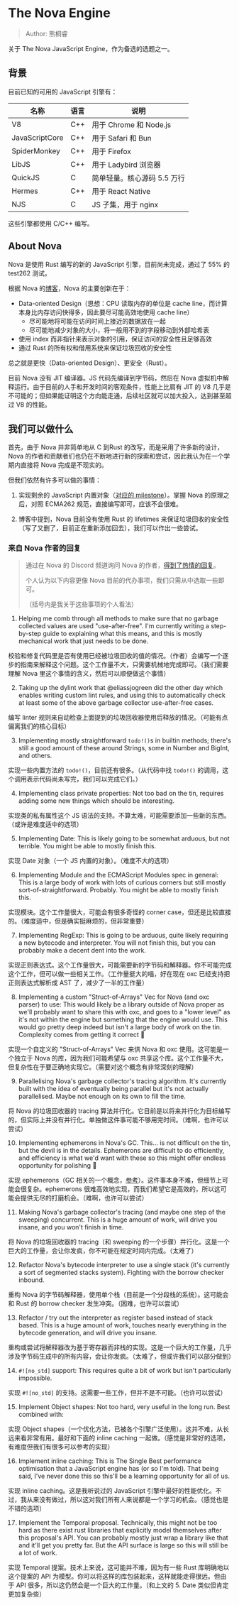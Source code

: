 # The Nova Engine

> Author: 熊桐睿

关于 The Nova JavaScript Engine，作为备选的选题之一。

## 背景

目前已知的可用的 JavaScript 引擎有：

| 名称           | 语言 | 说明                        |
| -------------- | ---- | --------------------------- |
| V8             | C++  | 用于 Chrome 和 Node.js      |
| JavaScriptCore | C++  | 用于 Safari 和 Bun          |
| SpiderMonkey   | C++  | 用于 Firefox                |
| LibJS          | C++  | 用于 Ladybird 浏览器        |
| QuickJS        | C    | 简单轻量。核心源码 5.5 万行 |
| Hermes         | C++  | 用于 React Native           |
| NJS            | C    | JS 子集，用于 nginx         |

这些引擎都使用 C/C++ 编写。

## About Nova

Nova 是使用 Rust 编写的新的 JavaScript 引擎，目前尚未完成，通过了 55% 的 test262 测试。

根据 Nova 的[博客](https://trynova.dev/)，Nova 的主要创新在于：

- Data-oriented Design（思想：CPU 读取内存的单位是 cache line，而计算本身比内存访问快得多，因此要尽可能高效地使用 cache line）
  - 尽可能地将可能在访问时间上接近的数据放在一起
  - 尽可能地减少对象的大小，将一般用不到的字段移动到外部哈希表
- 使用 index 而非指针来表示对象的引用，保证访问的安全性且足够高效
- 通过 Rust 的所有权和借用系统来保证垃圾回收的安全性

总之就是更快（Data-oriented Design）、更安全（Rust）。

目前 Nova 没有 JIT 编译器。JS 代码先编译到字节码，然后在 Nova 虚拟机中解释运行。由于目前的人手和开发时间的客观条件，性能上比肩有 JIT 的 V8 几乎是不可能的；但如果能证明这个方向能走通，后续社区就可以加大投入，达到甚至超过 V8 的性能。

## 我们可以做什么

首先，由于 Nova 并非简单地从 C 到Rust 的改写，而是采用了许多新的设计，Nova 的作者和贡献者们也仍在不断地进行新的探索和尝试，因此我认为在一个学期内直接将 Nova 完成是不现实的。

但我们依然有许多可以做的事情：

1. 实现剩余的 JavaScript 内置对象（[对应的 milestone](https://github.com/trynova/nova/milestone/1)）。掌握 Nova 的原理之后，对照 ECMA262 规范，直接编写即可，应该不会很难。

2. 博客中提到，Nova 目前没有使用 Rust 的 lifetimes 来保证垃圾回收的安全性（写了又删了，目前正在重新添加回去），我们可以作出一些尝试。

### 来自 Nova 作者的回复

> 通过在 Nova 的 Discord 频道询问 Nova 的作者，[得到了热情的回复](https://discord.com/channels/1012084654389604372/1347207092477628537)。
>
> 个人认为以下内容更像 Nova 目前的代办事项，我们只需从中选取一些即可。
>
> （括号内是我关于这些事项的个人看法）

1. Helping me comb through all methods to make sure that no garbage collected values are used "use-after-free". I'm currently writing a step-by-step guide to explaining what this means, and this is mostly mechanical work that just needs to be done.

  校验和修复代码里是否有使用已经被垃圾回收的值的情况。（作者）会编写一个逐步的指南来解释这个问题。这个工作量不大，只需要机械地完成即可。（我们需要理解 Nova 里这个事情的含义，然后可以顺便做这个事情）

2. Taking up the dylint work that @eliassjogreen did the other day which enables writing custom lint rules, and using this to automatically check at least some of the above garbage collector use-after-free cases.

  编写 linter 规则来自动检查上面提到的垃圾回收器使用后释放的情况。（可能有点偏离我们的核心目标）

3. Implementing mostly straightforward `todo!()`s in builtin methods; there's still a good amount of these around Strings, some in Number and BigInt, and others.

  实现一些内置方法的 `todo!()`，目前还有很多。（从代码中找 `todo!()` 的调用，这个调用表示代码尚未写完，我们可以完成它们。）

4. Implementing class private properties: Not too bad on the tin, requires adding some new things which should be interesting.

  实现类的私有属性这个 JS 语法的支持。不算太难，可能需要添加一些新的东西。（或许是难度适中的选项）

5. Implementing Date: This is likely going to be somewhat arduous, but not terrible. You might be able to mostly finish this.

  实现 Date 对象（一个 JS 内置的对象）。（难度不大的选项）

6. Implementing Module and the ECMAScript Modules spec in general: This is a large body of work with lots of curious corners but still mostly sort-of-straightforward. Probably. You might be able to mostly finish this.

  实现模块。这个工作量很大，可能会有很多奇怪的 corner case，但还是比较直接的。（难度适中，但是确实挺麻烦的，但非常重要）

7. Implementing RegExp: This is going to be arduous, quite likely requiring a new bytecode and interpreter. You will not finish this, but you can probably make a decent dent into the work.

  实现正则表达式。这个工作量很大，可能需要新的字节码和解释器。你不可能完成这个工作，但可以做一些相关工作。（工作量挺大的喵，好在现在 oxc 已经支持把正则表达式解析成 AST 了，减少了一半的工作量）

8. Implementing a custom "Struct-of-Arrays" Vec for Nova (and oxc parser) to use: This would likely be a library outside of Nova proper as we'll probably want to share this with oxc, and goes to a "lower level" as it's not within the engine but something that the engine would use. This would go pretty deep indeed but isn't a large body of work on the tin. Complexity comes from getting it correct 🙂

  实现一个自定义的 "Struct-of-Arrays" Vec 来供 Nova 和 oxc 使用。这可能是一个独立于 Nova 的库，因为我们可能希望与 oxc 共享这个库。这个工作量不大，但复杂性在于要正确地实现它。（需要对这个概念有非常深刻的理解）

9. Parallelising Nova's garbage collector's tracing algorithm. It's currently built with the idea of eventually being parallel but it's not actually parallelised. Maybe not enough on its own to fill the time.

  将 Nova 的垃圾回收器的 tracing 算法并行化。它目前是以将来并行化为目标编写的，但实际上并没有并行化。单独做这件事可能不够用完时间。（难啊，也许可以尝试）

10. Implementing ephemerons in Nova's GC. This... is not difficult on the tin, but the devil is in the details. Ephemerons are difficult to do efficiently, and efficiency is what we'd want with these so this might offer endless opportunity for polishing 🙂

  实现 ephemerons（GC 相关的一个概念，[参考](https://blog.codingnow.com/2018/10/lua_gc.html)）。这件事本身不难，但细节上可能会很复杂。ephemerons 很难高效地实现，而我们希望它是高效的，所以这可能会提供无尽的打磨机会。（难啊，也许可以尝试）

11. Making Nova's garbage collector's tracing (and maybe one step of the sweeping) concurrent. This is a huge amount of work, will drive you insane, and you won't finish in time.

  将 Nova 的垃圾回收器的 tracing（和 sweeping 的一个步骤）并行化。这是一个巨大的工作量，会让你发疯，你不可能在规定时间内完成。（太难了）

12. Refactor Nova's bytecode interpreter to use a single stack (it's currently a sort of segmented stacks system). Fighting with the borrow checker inbound.

  重构 Nova 的字节码解释器，使用单个栈（目前是一个分段栈的系统）。这可能会和 Rust 的 borrow checker 发生冲突。（困难，也许可以尝试）

13. Refactor / try out the interpreter as register based instead of stack based. This is a huge amount of work, touches nearly everything in the bytecode generation, and will drive you insane.

  重构或尝试将解释器改为基于寄存器而非栈的实现。这是一个巨大的工作量，几乎涉及字节码生成中的所有内容，会让你发疯。（太难了，但或许我们可以部分做到）

14. `#![no_std]` support: This requires quite a bit of work but isn't particularly impossible.

  实现 `#![no_std]` 的支持。这需要一些工作，但并不是不可能。（也许可以尝试）

15. Implement Object shapes: Not too hard, very useful in the long run. Best combined with:

  实现 Object shapes（一个优化方法，已被各个引擎广泛使用）。这并不难，从长远来看非常有用。最好和下面的 inline caching 一起做。（感觉是非常好的选项，有难度但我们有很多可以参考的实现）

16. Implement inline caching: This is The Single Best performance optimisation that a JavaScript engine has (or so I'm told). That being said, I've never done this so this'll be a learning opportunity for all of us.

  实现 inline caching。这是我听说过的 JavaScript 引擎中最好的性能优化。不过，我从来没有做过，所以这对我们所有人来说都是一个学习的机会。（感觉也是不错的选项）

17. Implement the Temporal proposal. Technically, this might not be too hard as there exist rust libraries that explicitly model themselves after this proposal's API. You can probably mostly just wrap a library like that and it'll get you pretty far. But the API surface is large so this will still be a lot of work.

  实现 Temporal 提案。技术上来说，这可能并不难，因为有一些 Rust 库明确地以这个提案的 API 为模型。你可以将这样的库包装起来，这样就能走得很远。但由于 API 很多，所以这仍然会是一个巨大的工作量。（和上文的 5. Date 类似但肯定更加复杂些）
